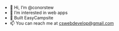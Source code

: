 - 👋 Hi, I’m @conorstew
- 👀 I’m interested in web apps
- 🌱 Built EasyCampsite
- 📫 You can reach me at cswebdevelop@gmail.com

<!---
conorstew/conorstew is a ✨ special ✨ repository because its `README.md` (this file) appears on your GitHub profile.
You can click the Preview link to take a look at your changes.
--->
